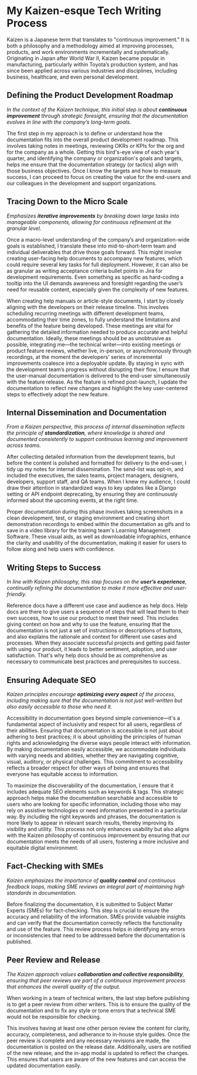 # My Kaizen-esque Tech Writing Process
Kaizen is a Japanese term that translates to "continuous improvement." It is both a philosophy and a methodology aimed at improving processes, products, and work environments incrementally and systematically. Originating in Japan after World War II, Kaizen became popular in manufacturing, particularly within Toyota’s production system, and has since been applied across various industries and disciplines, including business, healthcare, and even personal development.

## Defining the Product Development Roadmap
_In the context of the Kaizen technique, this initial step is about **continuous improvement** through strategic foresight, ensuring that the documentation evolves in line with the company’s long-term goals._

The first step in my approach is to define or understand how the documentation fits into the overall product development roadmap. This involves taking notes in meetings, reviewing OKRs or KPIs for the org and for the company as a whole. Getting this bird's-eye view of each year's quarter, and identifying the company or organization's goals and targets, helps me ensure that the documentation strategy (or tactics) align with those business objectives. Once I know the targets and how to measure success, I can proceed to focus on creating the value for the end-users and our colleagues in the development and support organizations.

## Tracing Down to the Micro Scale
_Emphasizes **iterative improvements** by breaking down large tasks into manageable components, allowing for continuous refinement at the granular level._

Once a macro-level understanding of the company’s and organization-wide goals is established, I translate these into mid-to-short-term team and individual deliverables that drive those goals forward. This might involve creating user-facing help documents to accompany new features, which could require several key tasks for full deployment. However, it can also be as granular as writing acceptance criteria bullet points in Jira for development requirements. Even something as specific as hard-coding a tooltip into the UI demands awareness and foresight regarding the user’s need for reusable content, especially given the complexity of new features.

When creating help manuals or article-style documents, I start by closely aligning with the developers on their release timeline. This involves scheduling recurring meetings with different development teams, accommodating their time zones, to fully understand the limitations and benefits of the feature being developed. These meetings are vital for gathering the detailed information needed to produce accurate and helpful documentation. Ideally, these meetings should be as unobtrusive as possible, integrating me—the technical writer—into existing meetings or product feature reviews, whether live, in-person, or asynchronously through recordings, at the moment the developers' series of incremental improvements coalesce into a deployable update. By staying in sync with the development team’s progress without disrupting their flow, I ensure that the user-manual documentation is delivered to the end-user simultaneously with the feature release. As the feature is refined post-launch, I update the documentation to reflect new changes and highlight the key user-centered steps to effectively adopt the new feature.

## Internal Dissemination and Documentation
_From a Kaizen perspective, this process of internal dissemination reflects the principle of **standardization**, where knowledge is shared and documented consistently to support continuous learning and improvement across teams._

After collecting detailed information from the development teams, but before the content is polished and formatted for delivery to the end-user, I tidy up my notes for internal dissemination. The send-list was opt-in, and included the executives, the sales teams, project managers, designers, developers, support staff, and QA teams. When I knew my audience, I could draw their attention in standardized ways to key updates like a Django setting or API endpoint deprecating, by ensuring they are continuously informed about the upcoming events, at the right time. 

Proper documentation during this phase involves taking screenshots in a clean development, test, or staging environment and creating short demonstration recordings to embed within the documentation as gifs and to save in a video library for the training team's Learning Management Software. These visual aids, as well as downloadable infographics, enhance the clarity and usability of the documentation, making it easier for users to follow along and help users with confidence. 

## Writing Steps to Success
_In line with Kaizen philosophy, this step focuses on the **user’s experience**, continually refining the documentation to make it more effective and user-friendly._

Reference docs have a different use case and audience as help docs. Help docs are there to give users a sequence of steps that will lead them to their own success, how to use our product to meet their need. This includes giving context on how and why to use the feature, ensuring that the documentation is not just a set of instructions or descriptions of buttons, and also explains the rationale and context for different use cases and processes. When they associate successful projects and getting paid faster with using our product, it leads to better sentiment, adoption, and user satisfaction. That's why help docs should be as comprehensive as necessary to communicate best practices and prerequisites to success.

## Ensuring Adequate SEO
_Kaizen principles encourage **optimizing every aspect** of the process, including making sure that the documentation is not just well-written but also easily accessible to those who need it._

Accessibility in documentation goes beyond simple convenience—it's a fundamental aspect of inclusivity and respect for all users, regardless of their abilities. Ensuring that documentation is accessible is not just about adhering to best practices; it is about upholding the principles of human rights and acknowledging the diverse ways people interact with information. By making documentation easily accessible, we accommodate individuals with varying needs and abilities, whether they are navigating cognitive, visual, auditory, or physical challenges. This commitment to accessibility reflects a broader respect for other ways of being and ensures that everyone has equitable access to information.

To maximize the discoverability of the documentation, I ensure that it includes adequate SEO elements such as keywords & tags. This strategic approach helps make the documentation searchable and accessible to users who are looking for specific information, including those who may rely on assistive technologies or need information presented in a particular way. By including the right keywords and phrases, the documentation is more likely to appear in relevant search results, thereby improving its visibility and utility. This process not only enhances usability but also aligns with the Kaizen philosophy of continuous improvement by ensuring that our documentation meets the needs of all users, fostering a more inclusive and equitable digital environment.

## Fact-Checking with SMEs
_Kaizen emphasizes the importance of **quality control** and continuous feedback loops, making SME reviews an integral part of maintaining high standards in documentation._

Before finalizing the documentation, it is submitted to Subject Matter Experts (SMEs) for fact-checking. This step is crucial to ensure the accuracy and reliability of the information. SMEs provide valuable insights and can verify that the documentation correctly reflects the functionality and use of the feature. This review process helps in identifying any errors or inconsistencies that need to be addressed before the documentation is published.

## Peer Review and Release
_The Kaizen approach values **collaboration and collective responsibility**, ensuring that peer reviews are part of a continuous improvement process that enhances the overall quality of the output._

When working in a team of technical writers, the last step before publishing is to get a peer review from other writers. This is to ensure the quality of the documentation and to fix any style or tone errors that a technical SME would not be responsible for checking.

This involves having at least one other person review the content for clarity, accuracy, completeness, and adherance to in-house style guides. Once the peer review is complete and any necessary revisions are made, the documentation is posted on the release date. Additionally, users are notified of the new release, and the in-app modal is updated to reflect the changes. This ensures that users are aware of the new features and can access the updated documentation easily.
